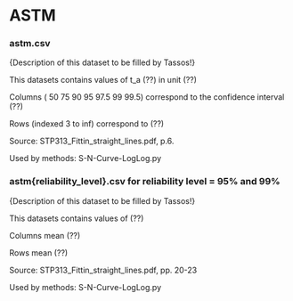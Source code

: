 # ASTM

### astm.csv 
{Description of this dataset to be filled by Tassos!}

This datasets contains values of t_a (??) in unit (??)

Columns (	50	75	90	95	97.5	99	99.5) correspond to the confidence interval (??)

Rows (indexed 3 to inf) correspond to (??)

Source: STP313_Fittin_straight_lines.pdf, p.6.

Used by methods: S-N-Curve-LogLog.py


### astm{reliability_level}.csv for reliability level = 95% and 99%
{Description of this dataset to be filled by Tassos!}

This datasets contains values of (??)

Columns mean (??)

Rows mean (??)

Source: STP313_Fittin_straight_lines.pdf, pp. 20-23

Used by methods: S-N-Curve-LogLog.py
